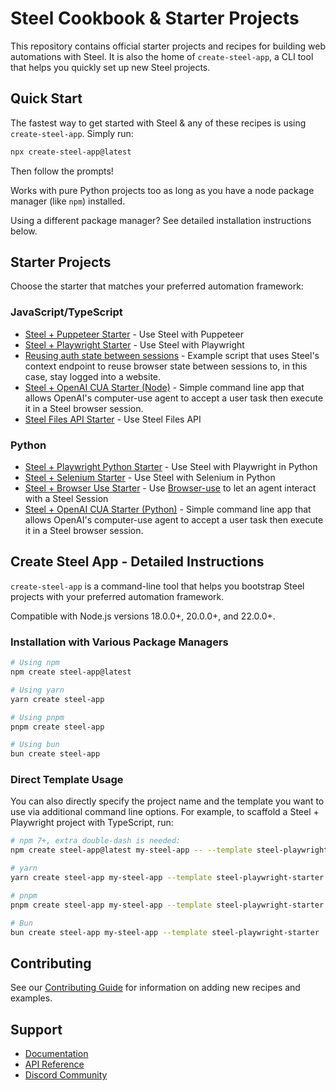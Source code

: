# Steel Cookbook & Starter Projects

This repository contains official starter projects and recipes for building web automations with Steel. It is also the home of `create-steel-app`, a CLI tool that helps you quickly set up new Steel projects.

## Quick Start

The fastest way to get started with Steel & any of these recipes is using `create-steel-app`. Simply run:

```bash
npx create-steel-app@latest
```

Then follow the prompts!

Works with pure Python projects too as long as you have a node package manager (like `npm`) installed.

Using a different package manager? See detailed installation instructions below.

## Starter Projects

Choose the starter that matches your preferred automation framework:

### JavaScript/TypeScript

- [Steel + Puppeteer Starter](examples/steel-puppeteer-starter) - Use Steel with Puppeteer
- [Steel + Playwright Starter](examples/steel-playwright-starter) - Use Steel with Playwright
- [Reusing auth state between sessions](examples/reuse_auth_context_example) - Example script that uses Steel's context endpoint to reuse browser state between sessions to, in this case, stay logged into a website.
- [Steel + OpenAI CUA Starter (Node)](examples/steel-oai-computer-use-node-starter/) - Simple command line app that allows OpenAI's computer-use agent to accept a user task then execute it in a Steel browser session.
- [Steel Files API Starter](examples/steel-files-api-starter/) - Use Steel Files API

### Python

- [Steel + Playwright Python Starter](examples/steel-playwright-python-starter) - Use Steel with Playwright in Python
- [Steel + Selenium Starter](examples/steel-selenium-starter) - Use Steel with Selenium in Python
- [Steel + Browser Use Starter](examples/steel-browser-use-starter) - Use [Browser-use](https://github.com/browser-use/browser-use) to let an agent interact with a Steel Session
- [Steel + OpenAI CUA Starter (Python)](examples/steel-oai-computer-use-python-starter/) - Simple command line app that allows OpenAI's computer-use agent to accept a user task then execute it in a Steel browser session.

## Create Steel App - Detailed Instructions

`create-steel-app` is a command-line tool that helps you bootstrap Steel projects with your preferred automation framework.

Compatible with Node.js versions 18.0.0+, 20.0.0+, and 22.0.0+.

### Installation with Various Package Managers

```bash
# Using npm
npm create steel-app@latest

# Using yarn
yarn create steel-app

# Using pnpm
pnpm create steel-app

# Using bun
bun create steel-app
```

### Direct Template Usage

You can also directly specify the project name and the template you want to use via additional command line options. For example, to scaffold a Steel + Playwright project with TypeScript, run:

```bash
# npm 7+, extra double-dash is needed:
npm create steel-app@latest my-steel-app -- --template steel-playwright-starter

# yarn
yarn create steel-app my-steel-app --template steel-playwright-starter

# pnpm
pnpm create steel-app my-steel-app --template steel-playwright-starter

# Bun
bun create steel-app my-steel-app --template steel-playwright-starter
```

## Contributing

See our [Contributing Guide](CONTRIBUTING.md) for information on adding new recipes and examples.

## Support

- [Documentation](https://docs.steel.dev)
- [API Reference](https://docs.steel.dev/api-reference)
- [Discord Community](https://discord.gg/steel-dev)
